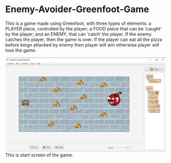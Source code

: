 # Enemy-Avoider-Greenfoot-Game
This is a game made using Greenfoot, with three types of elements: a PLAYER piece, controlled by the player; a FOOD piece that can be ‘caught’ by the player; and an ENEMY, that can ‘catch’ the player. If the enemy catches the player, then the game is over. If the player can eat all the pizza before beign attacked by enemy then player will win otherwise player will lose the game.


![alt text](https://github.com/superiqbal7/Enemy-Avoider-Greenfoot-Game/blob/master/images/assignment.PNG)
This is start screen of the game.


